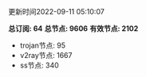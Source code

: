 更新时间2022-09-11 05:10:07

**总订阅: 64**
**总节点: 9606**
**有效节点: 2102**
- trojan节点: 95
- v2ray节点: 1667
- ss节点: 340
